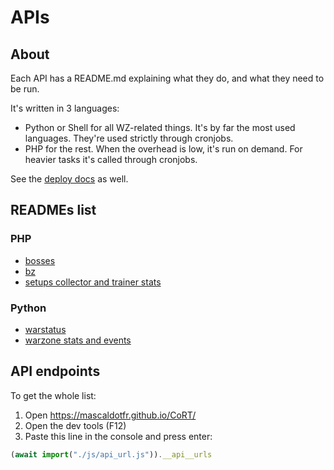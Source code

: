 # APIs

## About

Each API has a README.md explaining what they do, and what they need to be
run.

It's written in 3 languages:

- Python or Shell for all WZ-related things. It's by far the most used
  languages. They're used strictly through cronjobs.
- PHP for the rest. When the overhead is low, it's run on demand. For heavier
  tasks it's called through cronjobs.

See the [deploy docs](../deploy/README.md) as well.

## READMEs list

### PHP

- [bosses](bin/bosses/README.md)
- [bz](bin/bz/README.md)
- [setups collector and trainer stats](bin/collect/README.md)

### Python

- [warstatus](bin/warstatus/README.md)
- [warzone stats and events](bin/warstatus/stats/README.md)

## API endpoints

To get the whole list:

1. Open https://mascaldotfr.github.io/CoRT/
2. Open the dev tools (F12)
3. Paste this line in the console and press enter:

```js
(await import("./js/api_url.js")).__api__urls
```
